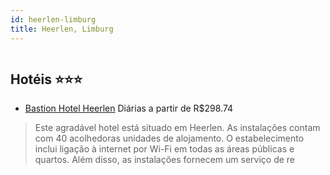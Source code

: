 ```yaml
---
id: heerlen-limburg
title: Heerlen, Limburg
---
```


<center><img src="http://www.hotelresb2b.com/images/hoteles/788257_foto_1.jpg" alt="" /></center>


## Hotéis ⭐️⭐️⭐️

-    [Bastion Hotel Heerlen](https://www.hurb.com/aud/https://www.hurb.com/hoteis/heerlen/bastion-hotel-heerlen-JNP-JP218810?cmp=18055) Diárias a partir de R$298.74
   > Este agradável hotel está situado em Heerlen. As instalações contam com 40 acolhedoras unidades de alojamento. O estabelecimento inclui ligação à internet por Wi-Fi em todas as áreas públicas e quartos. Além disso, as instalações fornecem um serviço de re
